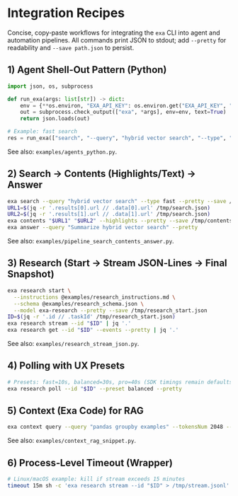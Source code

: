 # Integration Recipes

Concise, copy‑paste workflows for integrating the `exa` CLI into agent and automation pipelines.
All commands print JSON to stdout; add `--pretty` for readability and `--save path.json` to persist.

## 1) Agent Shell‑Out Pattern (Python)

```python
import json, os, subprocess

def run_exa(args: list[str]) -> dict:
    env = {**os.environ, "EXA_API_KEY": os.environ.get("EXA_API_KEY", "")}
    out = subprocess.check_output(["exa", *args], env=env, text=True)
    return json.loads(out)

# Example: fast search
res = run_exa(["search", "--query", "hybrid vector search", "--type", "fast"]) 
```

See also: `examples/agents_python.py`.

## 2) Search → Contents (Highlights/Text) → Answer

```bash
exa search --query "hybrid vector search" --type fast --pretty --save /tmp/search.json
URL1=$(jq -r '.results[0].url // .data[0].url' /tmp/search.json)
URL2=$(jq -r '.results[1].url // .data[1].url' /tmp/search.json)
exa contents "$URL1" "$URL2" --highlights --pretty --save /tmp/contents.json
exa answer --query "Summarize hybrid vector search" --pretty
```

See also: `examples/pipeline_search_contents_answer.py`.

## 3) Research (Start → Stream JSON‑Lines → Final Snapshot)

```bash
exa research start \
  --instructions @examples/research_instructions.md \
  --schema @examples/research_schema.json \
  --model exa-research --pretty --save /tmp/research_start.json
ID=$(jq -r '.id // .taskId' /tmp/research_start.json)
exa research stream --id "$ID" | jq '.'
exa research get --id "$ID" --events --pretty | jq '.'
```

See also: `examples/research_stream_json.py`.

## 4) Polling with UX Presets

```bash
# Presets: fast=10s, balanced=30s, pro=40s (SDK timings remain defaults)
exa research poll --id "$ID" --preset balanced --pretty
```

## 5) Context (Exa Code) for RAG

```bash
exa context query --query "pandas groupby examples" --tokensNum 2048 --pretty --save /tmp/context.json
```

See also: `examples/context_rag_snippet.py`.

## 6) Process‑Level Timeout (Wrapper)

```bash
# Linux/macOS example: kill if stream exceeds 15 minutes
timeout 15m sh -c 'exa research stream --id "$ID" > /tmp/stream.jsonl'
```
